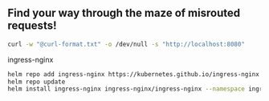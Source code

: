 ## Find your way through the maze of misrouted requests!


```bash
curl -w "@curl-format.txt" -o /dev/null -s "http://localhost:8080"
```

ingress-nginx
```bash
helm repo add ingress-nginx https://kubernetes.github.io/ingress-nginx
helm repo update
helm install ingress-nginx ingress-nginx/ingress-nginx --namespace ingress-nginx --create-namespace
```